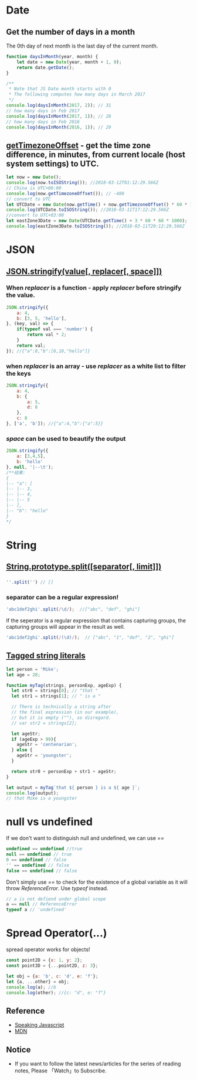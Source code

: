 # Date

## Get the number of days in a month 

The 0th day of next month is the last day of the current month.
```javascript
function daysInMonth(year, month) {
    let date = new Date(year, month + 1, 0);
    return date.getDate();
}

/**
 * Note that JS Date month starts with 0
 * The following computes how many days in March 2017
 */
console.log(daysInMonth(2017, 2)); // 31 
// how many days in Feb 2017
console.log(daysInMonth(2017, 1)); // 28
// how many days in Feb 2016
console.log(daysInMonth(2016, 1)); // 29
```

## [getTimezoneOffset](https://developer.mozilla.org/en-US/docs/Web/JavaScript/Reference/Global_Objects/Date/getTimezoneOffset) - get the time zone difference, in minutes, from current locale (host system settings) to UTC.

```javascript
let now = new Date(); 
console.log(now.toISOString()); //2018-03-12T01:12:29.566Z
// China is UTC+08:00
console.log(now.getTimezoneOffset()); // -480
// convert to UTC 
let UTCDate = new Date(now.getTime() + now.getTimezoneOffset() * 60 * 1000);
console.log(UTCDate.toISOString()); //2018-03-11T17:12:29.566Z
//convert to UTC+03:00
let eastZone3Date = new Date(UTCDate.getTime() + 3 * 60 * 60 * 1000);
console.log(eastZone3Date.toISOString()); //2018-03-11T20:12:29.566Z
```

# JSON

##  [JSON.stringify(value[, replacer[, space]])](https://developer.mozilla.org/en-US/docs/Web/JavaScript/Reference/Global_Objects/JSON/stringify)

### When *replacer* is a function - apply *replacer* before stringify the value.
```javascript
JSON.stringify({
    a: 4,
    b: [3, 5, 'hello'],
}, (key, val) => {
    if(typeof val === 'number') {
        return val * 2;
    }
    return val;
}); //{"a":8,"b":[6,10,"hello"]}
```

### when *replacer* is an array - use *replacer* as a white list to filter the keys

```javascript
JSON.stringify({
    a: 4,
    b: {
        a: 5,
        d: 6
    },
    c: 8
}, ['a', 'b']); //{"a":4,"b":{"a":5}}
```

### *space* can be used to beautify the output

```javascript
JSON.stringify({
    a: [3,4,5],
    b: 'hello'
}, null, '|--\t');
/**结果:
{
|--	"a": [
|--	|--	3,
|--	|--	4,
|--	|--	5
|--	],
|--	"b": "hello"
}
*/
```

# String

##  [String.prototype.split([separator[, limit]])](https://developer.mozilla.org/en-US/docs/Web/JavaScript/Reference/Global_Objects/String/split)

###
```javascript
''.split('') // []
```

### separator can be a regular expression!
```javascript
'abc1def2ghi'.split(/\d/);  //["abc", "def", "ghi"]
```

If the seperator is a regular expression that contains capturing groups, the capturing groups will appear in the result as well.
```javascript
'abc1def2ghi'.split(/(\d)/);  // ["abc", "1", "def", "2", "ghi"]
```

##  [Tagged  string literals](https://developer.mozilla.org/en-US/docs/Web/JavaScript/Reference/Template_literals)

```javascript
let person = 'Mike';
let age = 28;

function myTag(strings, personExp, ageExp) {
  let str0 = strings[0]; // "that "
  let str1 = strings[1]; // " is a "

  // There is technically a string after
  // the final expression (in our example),
  // but it is empty (""), so disregard.
  // var str2 = strings[2];

  let ageStr;
  if (ageExp > 99){
    ageStr = 'centenarian';
  } else {
    ageStr = 'youngster';
  }

  return str0 + personExp + str1 + ageStr;
}

let output = myTag`that ${ person } is a ${ age }`;
console.log(output);
// that Mike is a youngster
```

# null vs undefined

If we don't want to distinguish null and undefined, we can use *==*

```javascript
undefined == undefined //true
null == undefined // true
0 == undefined // false
'' == undefined // false
false == undefined // false
```

Don't simply use *==* to check for the existence of a global variable as it will throw *ReferenceError*. Use *typeof* instead.

```javascript
// a is not defiend under global scope
a == null // ReferenceError
typeof a // 'undefined'
```

# Spread Operator(...)

spread operator works for objects!
```javascript
const point2D = {x: 1, y: 2};
const point3D = {...point2D, z: 3};

let obj = {a: 'b', c: 'd', e: 'f'};
let {a, ...other} = obj;
console.log(a); //b
console.log(other); //{c: "d", e: "f"}
```

## Reference 

* [Speaking Javascript](https://www.amazon.com/Speaking-JavaScript-Depth-Guide-Programmers/dp/1449365035/ref=sr_1_1?s=books&ie=UTF8&qid=1521248539&sr=1-1&keywords=speaking+JavaScript)
* [MDN](https://developer.mozilla.org/en-US/)


## Notice

* If you want to follow the latest news/articles for the series of reading notes, Please 「Watch」to Subscribe.